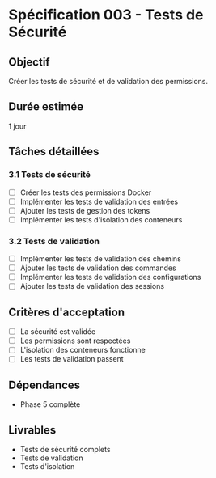 # Spécification 003 - Tests de Sécurité

## Objectif
Créer les tests de sécurité et de validation des permissions.

## Durée estimée
1 jour

## Tâches détaillées

### 3.1 Tests de sécurité
- [ ] Créer les tests des permissions Docker
- [ ] Implémenter les tests de validation des entrées
- [ ] Ajouter les tests de gestion des tokens
- [ ] Implémenter les tests d'isolation des conteneurs

### 3.2 Tests de validation
- [ ] Implémenter les tests de validation des chemins
- [ ] Ajouter les tests de validation des commandes
- [ ] Implémenter les tests de validation des configurations
- [ ] Ajouter les tests de validation des sessions

## Critères d'acceptation
- [ ] La sécurité est validée
- [ ] Les permissions sont respectées
- [ ] L'isolation des conteneurs fonctionne
- [ ] Les tests de validation passent

## Dépendances
- Phase 5 complète

## Livrables
- Tests de sécurité complets
- Tests de validation
- Tests d'isolation
